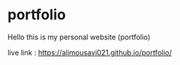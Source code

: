 # portfolio
Hello this is my personal website (portfolio)

live link : https://alimousavi021.github.io/portfolio/

